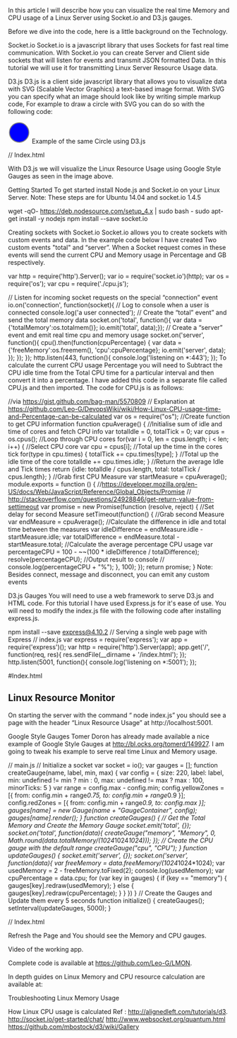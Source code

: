 In this article I will describe how you can visualize the real time Memory and CPU usage of a Linux Server using Socket.io and D3.js gauges.

Before we dive into the code, here is a little background on the Technology.

Socket.io
Socket.io is a javascript library that uses Sockets for fast real time communication. With Socket.io you can create Server and  Client side sockets that will listen for events and transmit JSON formatted Data. In this tutorial we will use it for transmitting Linux Server Resource Usage data.

D3.js
D3.js is a client side javascript library that allows you to visualize data with SVG (Scalable Vector Graphics) a text-based image format. With SVG you can specify what an image should look like by writing simple markup code, For example to draw a circle with SVG you can do so with the following code:


<svg width="50" height="50">
    <circle cx="25" cy="25" r="22" fill="blue" stroke="gray" stroke-width="2"/>
</svg>
Example of the same Circle using D3.js


<script>
// Create an SVG object
var svg = d3.select("body")
            .append("svg")
            .attr("width", 500)
            .attr("height", 50);
// bind a circle to it
svg.append("circle")
                      .attr("cx", 250)
.attr("cy", 50)
.attr("r", 40);
</script>
// Index.html
<html>
<body>
</body>
</html>
With D3.js we will visualize the Linux Resource Usage using Google Style Gauges as seen in the image above.

Getting Started
To get started install Node.js and Socket.io on your Linux Server.
Note: These steps are for Ubuntu 14.04 and socket.io 1.4.5


wget -qO- https://deb.nodesource.com/setup_4.x | sudo bash -
sudo apt-get install -y nodejs
npm install --save socket.io

Creating sockets with Socket.io
Socket.io allows you to create sockets with custom events and data. In the example code below I have created  Two custom events "total" and “server”. When a Socket request comes in these events will send the current CPU and Memory usage in Percentage and GB respectively.


var http = require('http').Server();
var io = require('socket.io')(http);
var os = require('os');
var cpu = require('./cpu.js');

// Listen for incoming socket requests on the special “connection” event
io.on('connection', function(socket){
// Log to console when a user is connected
console.log('a user connected');
// Create the “total” event” and send the total memory data
 socket.on('total', function(){
       var data = {'totalMemory':os.totalmem()};
       io.emit('total', data);});
// Create a “server” event and emit real time cpu and memory usage
 socket.on('server', function(){
           cpu().then(function(cpuPercentage) {
                         var data = {'freeMemory':os.freemem(), 'cpu':cpuPercentage};
                         io.emit('server', data);
 });
 });
});
 http.listen(443, function(){
 console.log('listening on *:443');
});
To calculate the current CPU usage Percentage you will need to Subtract the CPU idle time from the Total CPU time for a particular interval and then convert it into a percentage. I have added this code in a separate file called CPU.js and then imported. The code for CPU.js is as follows:

//via https://gist.github.com/bag-man/5570809
// Explanation at https://github.com/Leo-G/DevopsWiki/wiki/How-Linux-CPU-usage-time-and-Percentage-can-be-calculated
var os = require("os");
//Create function to get CPU information
function cpuAverage() {
//Initialise sum of idle and time of cores and fetch CPU info
 var totalIdle = 0, totalTick = 0;
 var cpus = os.cpus();
//Loop through CPU cores
 for(var i = 0, len = cpus.length; i < len; i++) {
//Select CPU core
 var cpu = cpus[i];
//Total up the time in the cores tick
 for(type in cpu.times) {
 totalTick += cpu.times[type];
 }
//Total up the idle time of the core
 totalIdle += cpu.times.idle;
 }
//Return the average Idle and Tick times
 return {idle: totalIdle / cpus.length, total: totalTick / cpus.length};
}
//Grab first CPU Measure
var startMeasure = cpuAverage();
module.exports = function () {
//https://developer.mozilla.org/en-US/docs/Web/JavaScript/Reference/Global_Objects/Promise
 // http://stackoverflow.com/questions/24928846/get-return-value-from-settimeout
 var promise = new Promise(function (resolve, reject) {
//Set delay for second Measure
 setTimeout(function() {
//Grab second Measure
 var endMeasure = cpuAverage();
//Calculate the difference in idle and total time between the measures
 var idleDifference = endMeasure.idle - startMeasure.idle;
 var totalDifference = endMeasure.total - startMeasure.total;
//Calculate the average percentage CPU usage
 var percentageCPU = 100 - ~~(100 * idleDifference / totalDifference);
resolve(percentageCPU);
//Output result to console
 // console.log(percentageCPU + "%");
}, 100);
});
return promise;
}
Note: Besides connect, message and disconnect, you can emit any custom events

D3.js Gauges
You will need to use a web framework to serve D3.js and HTML code. For this tutorial I have used Express.js for it's ease of use. You will need to modify the index.js file with the following code after installing express.js.


npm install --save express@4.10.2
// Serving a single web page with Express
// index.js
var express = require('express');
var app = require('express')();
var http = require('http').Server(app);
app.get('/', function(req, res){
 res.sendFile(__dirname + '/index.html');
});
http.listen(5001, function(){
 console.log('listening on *:5001');
});


#Index.html
<html>
<body>
<h2>Linux Resource Monitor</h2>
</body>
</html>

On starting the server with the command “ node index.js” you should see a page with the header “Linux Resource Usage” at http://localhost:5001.

Google Style Gauges
Tomer Doron has already made available a nice example of Google Style Gauges at http://bl.ocks.org/tomerd/149927. I am going to tweak his example to serve real time Linux and Memory usage.

 // main.js
// Initialize a socket
var socket = io();
var gauges = [];
function createGauge(name, label, min, max) {
var config = {
 size: 220,
 label: label,
 min: undefined != min ? min : 0,
 max: undefined != max ? max : 100,
 minorTicks: 5
 }
var range = config.max - config.min;
 config.yellowZones = [{ from: config.min + range*0.75, to: config.min + range*0.9 }];
 config.redZones = [{ from: config.min + range*0.9, to: config.max }];
gauges[name] = new Gauge(name + "GaugeContainer", config);
 gauges[name].render();
 }
function createGauges()
{
 // Get the Total Memory and Create the Memory Gauge
socket.emit('total', {});
socket.on('total', function(data){
createGauge("memory", "Memory", 0, Math.round(data.totalMemory/(1024*1024*1024)));
});
// Create the CPU gauge with the default range
 createGauge("cpu", "CPU");
}
function updateGauges() {
socket.emit('server', {});
socket.on('server', function(data){
var freeMemory = data.freeMemory/(1024*1024*1024);
var usedMemory = 2 - freeMemory.toFixed(2);
console.log(usedMemory);
var cpuPercentage = data.cpu;
for (var key in gauges)
 {
if (key == "memory") {
gauges[key].redraw(usedMemory);
} else {
gauges[key].redraw(cpuPercentage); }
}
})
}
 // Create the Gauges and Update them every 5 seconds
 function initialize()
 {
 createGauges();
setInterval(updateGauges, 5000);
 }

// Index.html
<!DOCTYPE html>
<html>
<head>
    <title>Linux  Resource Monitor</title>
    <link rel='stylesheet' href='http://fonts.googleapis.com/css?family=Play:700,400' type='text/css'>
    <link rel='stylesheet' href='gauge.css'>
    <script src="/socket.io/socket.io.js"></script>
    <script type="text/javascript" src="http://mbostock.github.com/d3/d3.js"></script>
    <script type="text/javascript" src="gauge.js"></script>
    <script type="text/javascript" src="main.js"></script>
</head>
<body onload="initialize()">
<div >
 <span id="memoryGaugeContainer" style="margin:40px 10px;"></span>
 <span id="cpuGaugeContainer" style="margin-top:40px;"></span>
 </div>
</body>
</html>
Refresh the Page and You should see the Memory and CPU gauges.





 

Video of the working app.



Complete code is available at https://github.com/Leo-G/LMON.

In depth guides on Linux Memory and CPU resource calculation are available at:

Troubleshooting Linux Memory Usage

How Linux CPU usage is calculated
Ref :
http://alignedleft.com/tutorials/d3.
http://socket.io/get-started/chat/
http://www.websocket.org/quantum.html
https://github.com/mbostock/d3/wiki/Gallery
